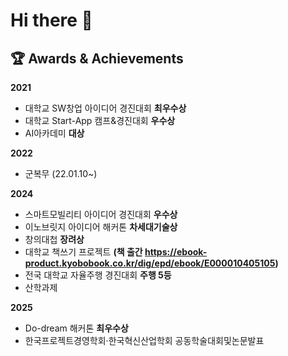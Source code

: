 # Hi there 👋

## 🏆 Awards & Achievements

**2021**
- 대학교 SW창업 아이디어 경진대회 **최우수상**
- 대학교 Start-App 캠프&경진대회 **우수상**
- AI아카데미 **대상**

**2022**
- 군복무 (22.01.10~)

**2024**
- 스마트모빌리티 아이디어 경진대회 **우수상**
- 이노브릿지 아이디어 해커톤 **차세대기술상**
- 창의대첩 **장려상**
- 대학교 책쓰기 프로젝트 **(책 출간 https://ebook-product.kyobobook.co.kr/dig/epd/ebook/E000010405105)**
- 전국 대학교 자율주행 경진대회 **주행 5등**
- 산학과제

**2025**
- Do-dream 해커톤 **최우수상**
- 한국프로젝트경영학회·한국혁신산업학회 공동학술대회및논문발표
